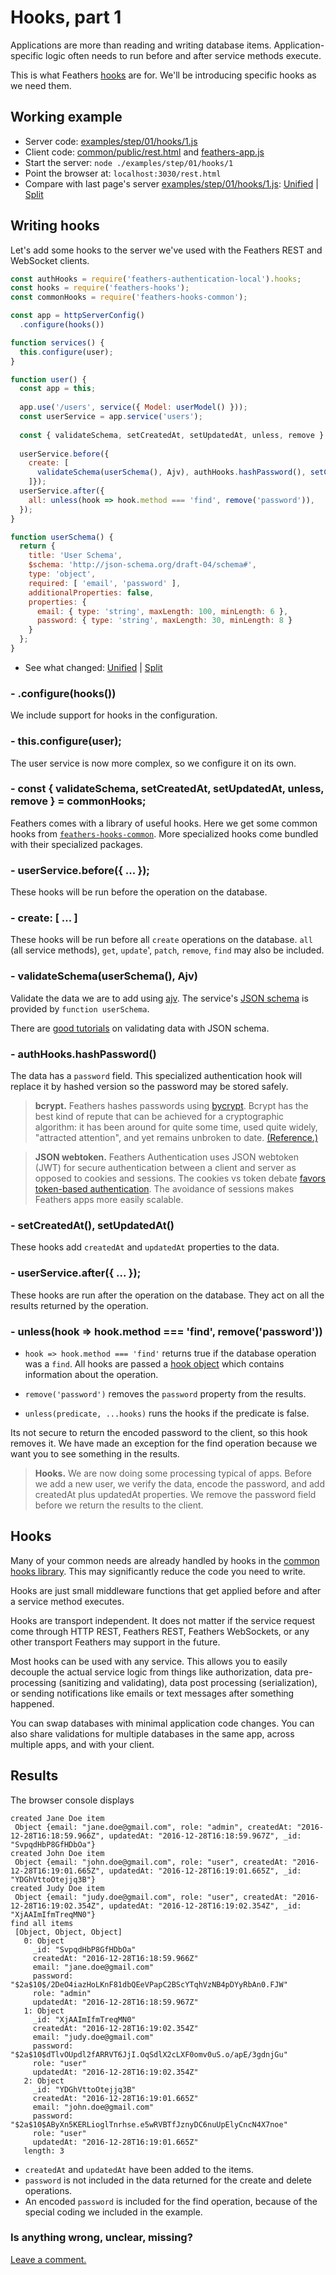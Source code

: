 # Hooks, part 1

Applications are more than reading and writing database items.
Application-specific logic often needs to run before and after service methods execute.

This is what Feathers [hooks](../../../api/hooks.md) are for.
We'll be introducing specific hooks as we need them.

## Working example

- Server code: [examples/step/01/hooks/1.js](https://github.com/feathersjs/feathers-docs/blob/auk/examples/step/01/hooks/1.js)
- Client code: [common/public/rest.html](https://github.com/feathersjs/feathers-docs/blob/auk/examples/step/01/common/public/rest.html)
and
[feathers-app.js](https://github.com/feathersjs/feathers-docs/blob/auk/examples/step/01/common/public/feathers-app.js)
- Start the server: `node ./examples/step/01/hooks/1`
- Point the browser at: `localhost:3030/rest.html`
- Compare with last page's server
[examples/step/01/hooks/1.js](https://github.com/feathersjs/feathers-docs/blob/auk/examples/step/01/hooks/1.js):
[Unified](http://htmlpreview.github.io/?https://github.com/feathersjs/feathers-docs/blob/auk/examples/step/_diff/01-hooks-1-line.html)
|
[Split](http://htmlpreview.github.io/?https://github.com/feathersjs/feathers-docs/blob/auk/examples/step/_diff/01-hooks-1-side.html)

## Writing hooks

Let's add some hooks to the server we've used with the Feathers REST and WebSocket clients.

```javascript
const authHooks = require('feathers-authentication-local').hooks;
const hooks = require('feathers-hooks');
const commonHooks = require('feathers-hooks-common');

const app = httpServerConfig()
  .configure(hooks())

function services() {
  this.configure(user);
}

function user() {
  const app = this;
  
  app.use('/users', service({ Model: userModel() }));
  const userService = app.service('users');
  
  const { validateSchema, setCreatedAt, setUpdatedAt, unless, remove } = commonHooks;
  
  userService.before({
    create: [
      validateSchema(userSchema(), Ajv), authHooks.hashPassword(), setCreatedAt(), setUpdatedAt()
    ]});
  userService.after({
    all: unless(hook => hook.method === 'find', remove('password')),
  });
}

function userSchema() {
  return {
    title: 'User Schema',
    $schema: 'http://json-schema.org/draft-04/schema#',
    type: 'object',
    required: [ 'email', 'password' ],
    additionalProperties: false,
    properties: {
      email: { type: 'string', maxLength: 100, minLength: 6 },
      password: { type: 'string', maxLength: 30, minLength: 8 }
    }
  };
}
```
- See what changed:
[Unified](http://htmlpreview.github.io/?https://github.com/feathersjs/feathers-docs/blob/auk/examples/step/_diff/01-hooks-1-line.html)
|
[Split](http://htmlpreview.github.io/?https://github.com/feathersjs/feathers-docs/blob/auk/examples/step/_diff/01-hooks-1-side.html)


### - .configure(hooks())

We include support for hooks in the configuration.

### - this.configure(user);

The user service is now more complex, so we configure it on its own.
 
### - const { validateSchema, setCreatedAt, setUpdatedAt, unless, remove } = commonHooks;

Feathers comes with a library of useful hooks.
Here we get some common hooks from
[`feathers-hooks-common`](../../../api/hooks-common.md).
More specialized hooks come bundled with their specialized packages.

### - userService.before({ ... });

These hooks will be run before the operation on the database.

### - create: [ ... ]

These hooks will be run before all `create` operations on the database.
`all` (all service methods), `get`, `update`', `patch`, `remove`, `find` may also be included.

### - validateSchema(userSchema(), Ajv)

Validate the data we are to add using [ajv](https://github.com/epoberezkin/ajv).
The service's [JSON schema](https://github.com/json-schema-org/json-schema-spec)
is provided by `function userSchema`.

There are
[good tutorials](https://code.tutsplus.com/tutorials/validating-data-with-json-schema-part-1--cms-25343)
on validating data with JSON schema.

### - authHooks.hashPassword()

The data has a `password` field.
This specialized authentication hook will replace it by hashed version
so the password may be stored safely.

> **bcrypt.** Feathers hashes passwords using [bycrypt](https://www.npmjs.com/package/bcryptjs).
Bcrypt has the best kind of repute that can be achieved for a cryptographic algorithm:
it has been around for quite some time, used quite widely, "attracted attention",
and yet remains unbroken to date.
[(Reference.)](http://security.stackexchange.com/questions/4781/do-any-security-experts-recommend-bcrypt-for-password-storage)

> **JSON webtoken.** Feathers Authentication uses JSON webtoken (JWT) for secure authentication
between a client and server as opposed to cookies and sessions.
The cookies vs token debate
[favors token-based authentication](https://auth0.com/blog/cookies-vs-tokens-definitive-guide/).
The avoidance of sessions makes Feathers apps more easily scalable.

### - setCreatedAt(), setUpdatedAt()

These hooks add `createdAt` and `updatedAt` properties to the data.

### - userService.after({ ... });

These hooks are run after the operation on the database.
They act on all the results returned by the operation.

### - unless(hook => hook.method === 'find', remove('password'))

- `hook => hook.method === 'find'` returns true if the database operation was a `find`.
All hooks are passed a [hook object](../../../api/hooks.md#hook-objects)
which contains information about the operation.

- `remove('password')`
removes the `password` property from the results.

- `unless(predicate, ...hooks)`
runs the hooks if the predicate is false.

Its not secure to return the encoded password to the client, so this hook removes it.
We have made an exception for the find operation because we want you to see something
in the results.

> **Hooks.** We are now doing some processing typical of apps.
Before we add a new user, we verify the data, encode the password,
and add createdAt plus updatedAt properties.
We remove the password field before we return the results to the client.

## Hooks

Many of your common needs are already handled by hooks in the
[common hooks library](../../../api/hooks-common.md).
This may significantly reduce the code you need to write.

Hooks are just small middleware functions that get applied before and after a service method executes.

Hooks are transport independent. It does not matter if the service request come through
HTTP REST, Feathers REST, Feathers WebSockets, or any other transport Feathers may support in the future.

Most hooks can be used with any service.
This allows you to easily decouple the actual service logic from things like
authorization, data pre-processing (sanitizing and validating),
data post processing (serialization),
or sending notifications like emails or text messages after something happened.

You can swap databases with minimal application code changes.
You can also share validations for multiple databases in the same app, across multiple apps,
and with your client.

## Results

The browser console displays

```text
created Jane Doe item
 Object {email: "jane.doe@gmail.com", role: "admin", createdAt: "2016-12-28T16:18:59.966Z", updatedAt: "2016-12-28T16:18:59.967Z", _id: "SvpqdHbP8GfHDbOa"}
created John Doe item
 Object {email: "john.doe@gmail.com", role: "user", createdAt: "2016-12-28T16:19:01.665Z", updatedAt: "2016-12-28T16:19:01.665Z", _id: "YDGhVttoOtejjq3B"}
created Judy Doe item
 Object {email: "judy.doe@gmail.com", role: "user", createdAt: "2016-12-28T16:19:02.354Z", updatedAt: "2016-12-28T16:19:02.354Z", _id: "XjAAImIfmTreqMN0"}
find all items
 [Object, Object, Object]
   0: Object
     _id: "SvpqdHbP8GfHDbOa"
     createdAt: "2016-12-28T16:18:59.966Z"
     email: "jane.doe@gmail.com"
     password: "$2a$10$/2DeO4iazHoLKnF81dbQEeVPapC2BScYTqhVzNB4pDYyRbAn0.FJW"
     role: "admin"
     updatedAt: "2016-12-28T16:18:59.967Z"
   1: Object
     _id: "XjAAImIfmTreqMN0"
     createdAt: "2016-12-28T16:19:02.354Z"
     email: "judy.doe@gmail.com"
     password: "$2a$10$dTlvOUpdl2fARRVT6JjI.OqSdlX2cLXF0omv0uS.o/apE/3gdnjGu"
     role: "user"
     updatedAt: "2016-12-28T16:19:02.354Z"
   2: Object
     _id: "YDGhVttoOtejjq3B"
     createdAt: "2016-12-28T16:19:01.665Z"
     email: "john.doe@gmail.com"
     password: "$2a$10$AByXn5KERLioglTnrhse.e5wRVBTfJznyDC6nuUpElyCncN4X7noe"
     role: "user"
     updatedAt: "2016-12-28T16:19:01.665Z"
   length: 3
```

- `createdAt` and `updatedAt` have been added to the items.
- `password` is not included in the data returned for the create and delete operations.
- An encoded `password` is included for the find operation,
because of the special coding we included in the example.

### Is anything wrong, unclear, missing?
[Leave a comment.](https://github.com/feathersjs/feathers-guide/issues/new?title=Comment:Step-Basic-Hooks-1&body=Comment:Step-Basic-Hooks-1)
